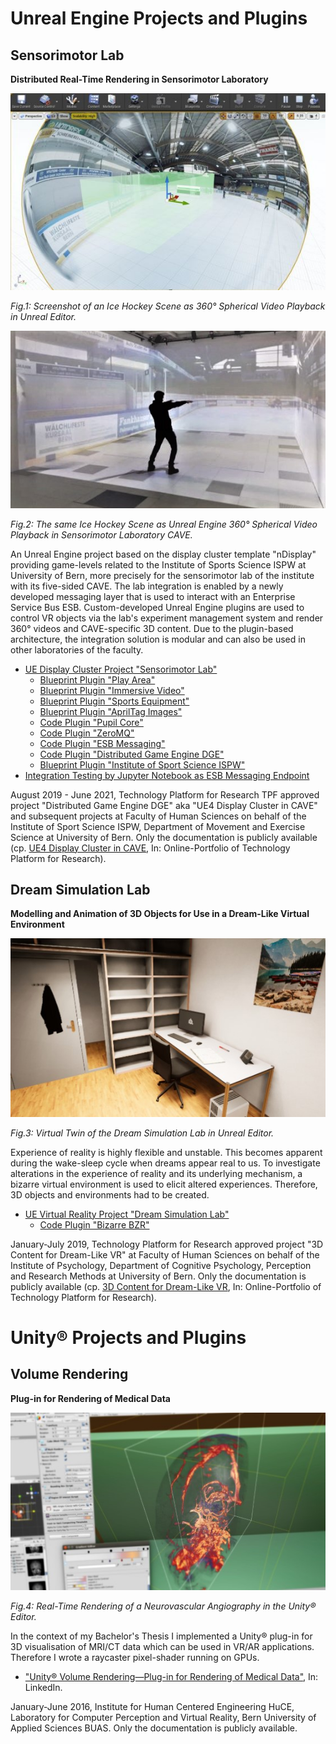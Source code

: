 # Unreal Engine Projects and Plugins

## Sensorimotor Lab

**Distributed Real-Time Rendering in Sensorimotor Laboratory**

![Screenshot of an Ice Hockey Scene as 360° Spherical Video Playback in Unreal Editor.](TeaserSensorimotorLab-360DegVideo-UnrealEditor.jpg "Screenshot of an Ice Hockey Scene as 360° Spherical Video Playback in Unreal Editor.")
<p><em>Fig.1: Screenshot of an Ice Hockey Scene as 360° Spherical Video Playback in Unreal Editor.</em></p>

![The same Ice Hockey Scene as Unreal Engine 360° Spherical Video Playback in Sensorimotor Laboratory CAVE.](TeaserSensorimotorLab-360DegVideo-CAVE.jpg "The same Ice Hockey Scene as Unreal Engine 360° Spherical Video Playback in Sensorimotor Laboratory CAVE.")
<p><em>Fig.2: The same Ice Hockey Scene as Unreal Engine 360° Spherical Video Playback in Sensorimotor Laboratory CAVE.</em></p>

An Unreal Engine project based on the display cluster template "nDisplay" providing game-levels related to the Institute of Sports Science ISPW at University of Bern, more precisely for the sensorimotor lab of the institute with its five-sided CAVE. The lab integration is enabled by a newly developed messaging layer that is used to interact with an Enterprise Service Bus ESB. Custom-developed Unreal Engine plugins are used to control VR objects via the lab's experiment management system and render 360° videos and CAVE-specific 3D content. Due to the plugin-based architecture, the integration solution is modular and can also be used in other laboratories of the faculty.

* [UE Display Cluster Project "Sensorimotor Lab"](SensorimotorLab)
  * [Blueprint Plugin "Play Area"](PlayArea)
  * [Blueprint Plugin "Immersive Video"](ImmersiveVideo)
  * [Blueprint Plugin "Sports Equipment"](SportsEquipment)
  * [Blueprint Plugin "AprilTag Images"](AprilTagImages)
  * [Code Plugin "Pupil Core"](Pupil)
  * [Code Plugin "ZeroMQ"](ZeroMQ)
  * [Code Plugin "ESB Messaging"](ESBMessaging)
  * [Code Plugin "Distributed Game Engine DGE"](DGE)
  * [Blueprint Plugin "Institute of Sport Science ISPW"](ISPW)
* [Integration Testing by Jupyter Notebook as ESB Messaging Endpoint](ISPW/Testing/)

August 2019 - June 2021, Technology Platform for Research TPF approved project "Distributed Game Engine DGE" aka "UE4 Display Cluster in CAVE" and subsequent projects at Faculty of Human Sciences on behalf of the Institute of Sport Science ISPW, Department of Movement and Exercise Science at University of Bern. Only the documentation is publicly available (cp. [UE4 Display Cluster in CAVE](https://www.tpf.philhum.unibe.ch/portfolio/ue4DisplayCluster), In: Online-Portfolio of Technology Platform for Research).

## Dream Simulation Lab

**Modelling and Animation of 3D Objects for Use in a Dream-Like Virtual Environment**

![Virtual Twin of the Dream Simulation Lab in Unreal Editor.](TeaserDreamSimLab.jpg "Virtual Twin of the Dream Simulation Lab in Unreal Editor.")
<p><em>Fig.3: Virtual Twin of the Dream Simulation Lab in Unreal Editor.</em></p>

Experience of reality is highly flexible and unstable. This becomes apparent during the wake-sleep cycle when dreams appear real to us. To investigate alterations in the experience of reality and its underlying mechanism, a bizarre virtual environment is used to elicit altered experiences. Therefore, 3D objects and environments had to be created.

* [UE Virtual Reality Project "Dream Simulation Lab"](DreamSimLab)
  <!-- * [Content Plugin "Virtual Learning Attendance VIRLA"](VIRLA) -->
  * [Code Plugin "Bizarre BZR"](BZR)

January-July 2019, Technology Platform for Research approved project "3D Content for Dream-Like VR" at Faculty of Human Sciences on behalf of the Institute of Psychology, Department of Cognitive Psychology, Perception and Research Methods at University of Bern. Only the documentation is publicly available (cp. [3D Content for Dream-Like VR](https://www.tpf.philhum.unibe.ch/portfolio/dreamLikeVR), In: Online-Portfolio of Technology Platform for Research).

# Unity® Projects and Plugins

## Volume Rendering

**Plug-in for Rendering of Medical Data**

![Real-Time Rendering of a Neurovascular Angiography in Unity Editor.](TeaserVolumeRendering.jpg "Real-Time Rendering of a Neurovascular Angiography in Unity Editor.")
<p><em>Fig.4: Real-Time Rendering of a Neurovascular Angiography in the Unity® Editor.</em></p>

In the context of my Bachelor's Thesis I implemented a Unity® plug-in for 3D visualisation of MRI/CT data which can be used in VR/AR applications. Therefore I wrote a raycaster pixel-shader running on GPUs.

* ["Unity® Volume Rendering—Plug-in for Rendering of Medical Data"](https://www.linkedin.com/pulse/unity-volume-rendering-roland-bruggmann/), In: LinkedIn.

January-June 2016, Institute for Human Centered Engineering HuCE, Laboratory for Computer Perception and Virtual Reality, Bern University of Applied Sciences BUAS. Only the documentation is publicly available.
